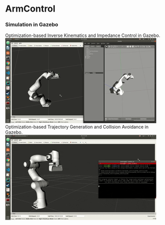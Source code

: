 # ArmControl

 ### Simulation in Gazebo
Optimization-based Inverse Kinematics and Impedance Control in Gazebo.
![detecion](gif/ik.gif)
Optimization-based Trajectory Generation and Collision Avoidance in Gazebo.
![detecion](gif/tg.gif)
